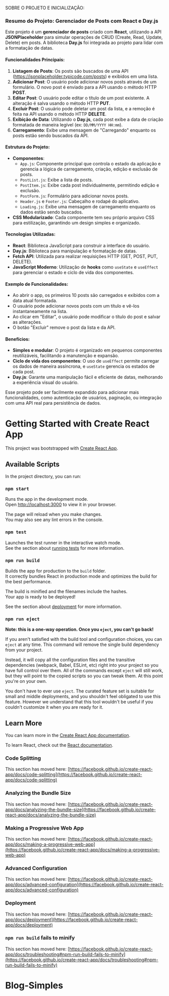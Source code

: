 SOBRE O PROJETO E INICIALIZAÇÃO:

### Resumo do Projeto: Gerenciador de Posts com React e Day.js

Este projeto é um **gerenciador de posts** criado com **React**, utilizando a API **JSONPlaceholder** para simular operações de CRUD (Create, Read, Update, Delete) em posts. A biblioteca **Day.js** foi integrada ao projeto para lidar com a formatação de datas.

#### Funcionalidades Principais:

1. **Listagem de Posts**: Os posts são buscados de uma API (https://jsonplaceholder.typicode.com/posts) e exibidos em uma lista.
2. **Adicionar Post**: O usuário pode adicionar novos posts através de um formulário. O novo post é enviado para a API usando o método HTTP **POST**.
3. **Editar Post**: O usuário pode editar o título de um post existente. A alteração é salva usando o método HTTP **PUT**.
4. **Excluir Post**: O usuário pode deletar um post da lista, e a remoção é feita na API usando o método HTTP **DELETE**.
5. **Exibição de Data**: Utilizando o **Day.js**, cada post exibe a data de criação formatada de maneira legível (ex: `DD/MM/YYYY HH:mm`).
6. **Carregamento**: Exibe uma mensagem de "Carregando" enquanto os posts estão sendo buscados da API.

#### Estrutura do Projeto:

- **Componentes**:
  - `App.js`: Componente principal que controla o estado da aplicação e gerencia a lógica de carregamento, criação, edição e exclusão de posts.
  - `PostList.js`: Exibe a lista de posts.
  - `PostItem.js`: Exibe cada post individualmente, permitindo edição e exclusão.
  - `PostForm.js`: Formulário para adicionar novos posts.
  - `Header.js` e `Footer.js`: Cabeçalho e rodapé do aplicativo.
  - `Loading.js`: Exibe uma mensagem de carregamento enquanto os dados estão sendo buscados.
- **CSS Modularizado**: Cada componente tem seu próprio arquivo CSS para estilização, garantindo um design simples e organizado.

#### Tecnologias Utilizadas:

- **React**: Biblioteca JavaScript para construir a interface do usuário.
- **Day.js**: Biblioteca para manipulação e formatação de datas.
- **Fetch API**: Utilizada para realizar requisições HTTP (GET, POST, PUT, DELETE).
- **JavaScript Moderno**: Utilização de **hooks** como `useState` e `useEffect` para gerenciar o estado e ciclo de vida dos componentes.

#### Exemplo de Funcionalidades:

- Ao abrir o app, os primeiros 10 posts são carregados e exibidos com a data atual formatada.
- O usuário pode adicionar novos posts com um título e vê-los instantaneamente na lista.
- Ao clicar em "Editar", o usuário pode modificar o título do post e salvar as alterações.
- O botão "Excluir" remove o post da lista e da API.

#### Benefícios:

- **Simples e modular**: O projeto é organizado em pequenos componentes reutilizáveis, facilitando a manutenção e expansão.
- **Ciclo de vida dos componentes**: O uso de `useEffect` permite carregar os dados de maneira assíncrona, e `useState` gerencia os estados de cada post.
- **Day.js**: Garante uma manipulação fácil e eficiente de datas, melhorando a experiência visual do usuário.

Esse projeto pode ser facilmente expandido para adicionar mais funcionalidades, como autenticação de usuários, paginação, ou integração com uma API real para persistência de dados.

# Getting Started with Create React App

This project was bootstrapped with [Create React App](https://github.com/facebook/create-react-app).

## Available Scripts

In the project directory, you can run:

### `npm start`

Runs the app in the development mode.\
Open [http://localhost:3000](http://localhost:3000) to view it in your browser.

The page will reload when you make changes.\
You may also see any lint errors in the console.

### `npm test`

Launches the test runner in the interactive watch mode.\
See the section about [running tests](https://facebook.github.io/create-react-app/docs/running-tests) for more information.

### `npm run build`

Builds the app for production to the `build` folder.\
It correctly bundles React in production mode and optimizes the build for the best performance.

The build is minified and the filenames include the hashes.\
Your app is ready to be deployed!

See the section about [deployment](https://facebook.github.io/create-react-app/docs/deployment) for more information.

### `npm run eject`

**Note: this is a one-way operation. Once you `eject`, you can't go back!**

If you aren't satisfied with the build tool and configuration choices, you can `eject` at any time. This command will remove the single build dependency from your project.

Instead, it will copy all the configuration files and the transitive dependencies (webpack, Babel, ESLint, etc) right into your project so you have full control over them. All of the commands except `eject` will still work, but they will point to the copied scripts so you can tweak them. At this point you're on your own.

You don't have to ever use `eject`. The curated feature set is suitable for small and middle deployments, and you shouldn't feel obligated to use this feature. However we understand that this tool wouldn't be useful if you couldn't customize it when you are ready for it.

## Learn More

You can learn more in the [Create React App documentation](https://facebook.github.io/create-react-app/docs/getting-started).

To learn React, check out the [React documentation](https://reactjs.org/).

### Code Splitting

This section has moved here: [https://facebook.github.io/create-react-app/docs/code-splitting](https://facebook.github.io/create-react-app/docs/code-splitting)

### Analyzing the Bundle Size

This section has moved here: [https://facebook.github.io/create-react-app/docs/analyzing-the-bundle-size](https://facebook.github.io/create-react-app/docs/analyzing-the-bundle-size)

### Making a Progressive Web App

This section has moved here: [https://facebook.github.io/create-react-app/docs/making-a-progressive-web-app](https://facebook.github.io/create-react-app/docs/making-a-progressive-web-app)

### Advanced Configuration

This section has moved here: [https://facebook.github.io/create-react-app/docs/advanced-configuration](https://facebook.github.io/create-react-app/docs/advanced-configuration)

### Deployment

This section has moved here: [https://facebook.github.io/create-react-app/docs/deployment](https://facebook.github.io/create-react-app/docs/deployment)

### `npm run build` fails to minify

This section has moved here: [https://facebook.github.io/create-react-app/docs/troubleshooting#npm-run-build-fails-to-minify](https://facebook.github.io/create-react-app/docs/troubleshooting#npm-run-build-fails-to-minify)
# Blog-Simples

